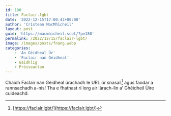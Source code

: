 ```yaml
---
id: 180
title: Faclair.lgbt
date: '2022-12-15T17:00:42+00:00'
author: 'Crìstean MacMhìcheil'
layout: post
guid: 'https://macmhicheil.scot/?p=180'
permalink: /2022/12/15/faclair-lgbt/
image: /images/posts/fnang.webp
categories:
    - 'An Gèidheal Ùr'
    - 'Faclair nan Gèidheal'
    - Gàidhlig
    - Pròiseactan
---
```


Chaidh Faclair nan Gèidheal ùrachadh le URL ùr snasail[^1] agus faodar a rannsachadh a-nis! Tha e fhathast ri lorg air làrach-lìn a’ Ghèidheil Ùire cuideachd.

<!--more-->

[^1]: [https://faclair.lgbt/](https://faclair.lgbt/)
